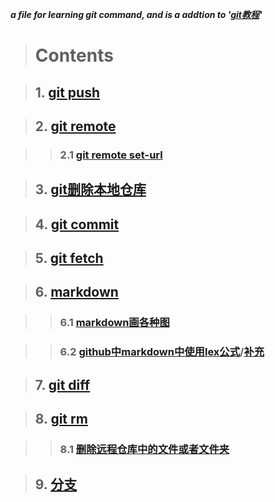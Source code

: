 ***a file for learning git command, and is a addtion to '[git教程](https://www.runoob.com/git/git-tutorial.html)'***

> # Contents

> ## 1. [git push](https://blog.csdn.net/hobhunter/article/details/79463168)

> ## 2. [git remote](https://www.cnblogs.com/irocker/p/git-remote.html)

> > ### 2.1 [git remote set-url](https://blog.csdn.net/lamp_yang_3533/article/details/80379246)

> ## 3. [git删除本地仓库](https://www.cnblogs.com/zgcr654321/p/9655543.html)

> ## 4. [git commit](https://www.cnblogs.com/qianqiannian/p/6005628.html)

> ## 5. [git fetch](https://www.cnblogs.com/chenlogin/p/6592228.html)

> ## 6. [markdown](https://www.runoob.com/markdown/md-tutorial.html)

> > ### 6.1 [markdown画各种图](https://blog.csdn.net/lis_12/article/details/80693975)

> > ### 6.2 [github中markdown中使用lex公式](https://www.jianshu.com/p/25f0139637b7)\/[补充](https://www.zybuluo.com/codeep/note/163962#1%E5%A6%82%E4%BD%95%E8%BE%93%E5%85%A5%E4%B8%80%E4%B8%AA%E6%96%B9%E7%A8%8B%E5%BC%8F%E5%BA%8F%E5%88%97)

> ## 7. [git diff](https://www.cnblogs.com/qianqiannian/p/6010219.html)

> ## 8. [git rm](https://www.cnblogs.com/everfight/p/git_rm_usage.html)

> > ### 8.1 [删除远程仓库中的文件或者文件夹](https://blog.csdn.net/qq_31267183/article/details/86287057)

> ## 9. [分支](https://git-scm.com/book/zh/v1/Git-%E5%88%86%E6%94%AF)
